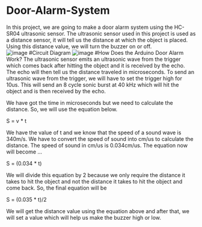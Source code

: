 # Door-Alarm-System
In this project, we are going to make a door alarm system using the HC-SR04 ultrasonic sensor. The ultrasonic sensor used in this project is used as a distance sensor, it will tell us the distance at which the object is placed. Using this distance value, we will turn the buzzer on or off.<br>
![image](https://user-images.githubusercontent.com/54525786/177015889-d06c3351-41b5-4dbb-9de3-7df25fdcd134.png)
#Circuit Diagram
![image](https://user-images.githubusercontent.com/54525786/177015954-220cd7dc-a995-4073-af25-dab90056607a.png)
#How Does the Arduino Door Alarm Work?
The ultrasonic sensor emits an ultrasonic wave from the trigger which comes back after hitting the object and it is received by the echo. The echo will then tell us the distance traveled in microseconds. To send an ultrasonic wave from the trigger, we will have to set the trigger high for 10us. This will send an 8 cycle sonic burst at 40 kHz which will hit the object and is then received by the echo.<br>

We have got the time in microseconds but we need to calculate the distance. So, we will use the equation below. <br>

S = v * t <br>

We have the value of t and we know that the speed of a sound wave is 340m/s. We have to convert the speed of sound into cm/us to calculate the distance. The speed of sound in cm/us is 0.034cm/us. The equation now will become ...<br>

S = (0.034 * t)<br>

We will divide this equation by 2 because we only require the distance it takes to hit the object and not the distance it takes to hit the object and come back. So, the final equation will be <br>

S = (0.035 * t)/2 <br>

We will get the distance value using the equation above and after that, we will set a value which will help us make the buzzer high or low.<br>
